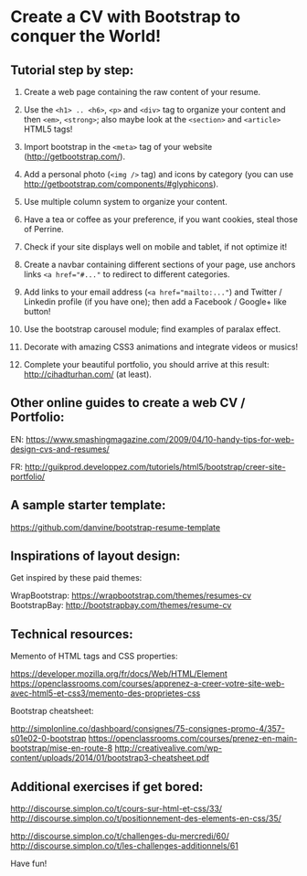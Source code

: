 # Create a CV with Bootstrap to conquer the World!

## Tutorial step by step:

1) Create a web page containing the raw content of your resume.

2) Use the `<h1> .. <h6>`, `<p>` and `<div>` tag to organize your content and then `<em>`, `<strong>`; also maybe look at the `<section>` and `<article>` HTML5 tags!

3) Import bootstrap in the `<meta>` tag of your website (http://getbootstrap.com/).

4) Add a personal photo (`<img />` tag) and icons by category (you can use http://getbootstrap.com/components/#glyphicons).

5) Use multiple column system to organize your content.

6) Have a tea or coffee as your preference, if you want cookies, steal those of Perrine.

7) Check if your site displays well on mobile and tablet, if not optimize it!

8) Create a navbar containing different sections of your page, use anchors links `<a href="#..."` to redirect to different categories.

9) Add links to your email address (`<a href="mailto:..."`) and Twitter / Linkedin profile (if you have one); then add a Facebook / Google+ like button!

10) Use the bootstrap carousel module; find examples of paralax effect.

11) Decorate with amazing CSS3 animations and integrate videos or musics!

12) Complete your beautiful portfolio, you should arrive at this result: http://cihadturhan.com/ (at least).


## Other online guides to create a web CV / Portfolio:

EN: https://www.smashingmagazine.com/2009/04/10-handy-tips-for-web-design-cvs-and-resumes/

FR: http://guikprod.developpez.com/tutoriels/html5/bootstrap/creer-site-portfolio/


## A sample starter template:

https://github.com/danvine/bootstrap-resume-template


## Inspirations of layout design:

Get inspired by these paid themes:

WrapBootstrap: https://wrapbootstrap.com/themes/resumes-cv
BootstrapBay: http://bootstrapbay.com/themes/resume-cv


## Technical resources:

Memento of HTML tags and CSS properties:

https://developer.mozilla.org/fr/docs/Web/HTML/Element
https://openclassrooms.com/courses/apprenez-a-creer-votre-site-web-avec-html5-et-css3/memento-des-proprietes-css

Bootstrap cheatsheet:

http://simplonline.co/dashboard/consignes/75-consignes-promo-4/357-s01e02-0-bootstrap
https://openclassrooms.com/courses/prenez-en-main-bootstrap/mise-en-route-8
http://creativealive.com/wp-content/uploads/2014/01/bootstrap3-cheatsheet.pdf


## Additional exercises if get bored:

http://discourse.simplon.co/t/cours-sur-html-et-css/33/
http://discourse.simplon.co/t/positionnement-des-elements-en-css/35/

http://discourse.simplon.co/t/challenges-du-mercredi/60/
http://discourse.simplon.co/t/les-challenges-additionnels/61


Have fun!
